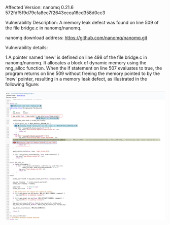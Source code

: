 Affected Version:
nanomq 0.21.6 572fdf5f9d79cfa8ec7f2643ecea16cd358d0cc3

Vulnerability Description:
A memory leak defect was found on line 509 of the file bridge.c in nanomq/nanomq.

nanomq download address:
https://github.com/nanomq/nanomq.git

Vulnerability details:

1.A pointer named 'new' is defined on line 498 of the file bridge.c in nanomq/nanomq. It allocates a block of dynamic memory using the nng_alloc function. When the if statement on line 507 evaluates to true, the program returns on line 509 without freeing the memory pointed to by the 'new' pointer, resulting in a memory leak defect, as illustrated in the following figure:

![image](https://github.com/LuMingYinDetect/nanomq_defects/blob/main/nanomq_5.png)
